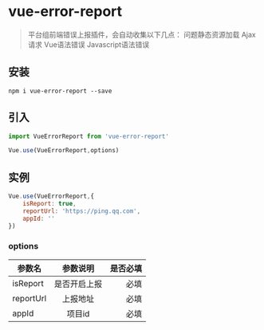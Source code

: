 # vue-error-report

> 平台组前端错误上报插件，会自动收集以下几点：
> 问题静态资源加载
> Ajax请求
> Vue语法错误
> Javascript语法错误

## 安装

```
npm i vue-error-report --save
```

## 引入

```javascript
import VueErrorReport from 'vue-error-report'

Vue.use(VueErrorReport,options)
```

## 实例
```javascript
Vue.use(VueErrorReport,{
    isReport: true,
    reportUrl: 'https://ping.qq.com',
    appId: ''
})
```

### options

| 参数名 | 参数说明 | 是否必填 |
| - | :-: | -:|
| isReport |  是否开启上报 | 必填 |
| reportUrl | 上报地址 | 必填 |
| appId     | 项目id  | 必填 |